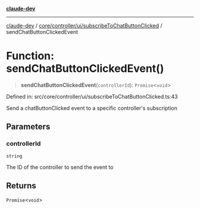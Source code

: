 [**claude-dev**](../../../../../README.md)

***

[claude-dev](../../../../../README.md) / [core/controller/ui/subscribeToChatButtonClicked](../README.md) / sendChatButtonClickedEvent

# Function: sendChatButtonClickedEvent()

> **sendChatButtonClickedEvent**(`controllerId`): `Promise`\<`void`\>

Defined in: src/core/controller/ui/subscribeToChatButtonClicked.ts:43

Send a chatButtonClicked event to a specific controller's subscription

## Parameters

### controllerId

`string`

The ID of the controller to send the event to

## Returns

`Promise`\<`void`\>
